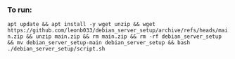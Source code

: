 ### To run:
`apt update && apt install -y wget unzip && wget https://github.com/leonb033/debian_server_setup/archive/refs/heads/main.zip && unzip main.zip && rm main.zip && rm -rf debian_server_setup && mv debian_server_setup-main debian_server_setup && bash ./debian_server_setup/script.sh`
